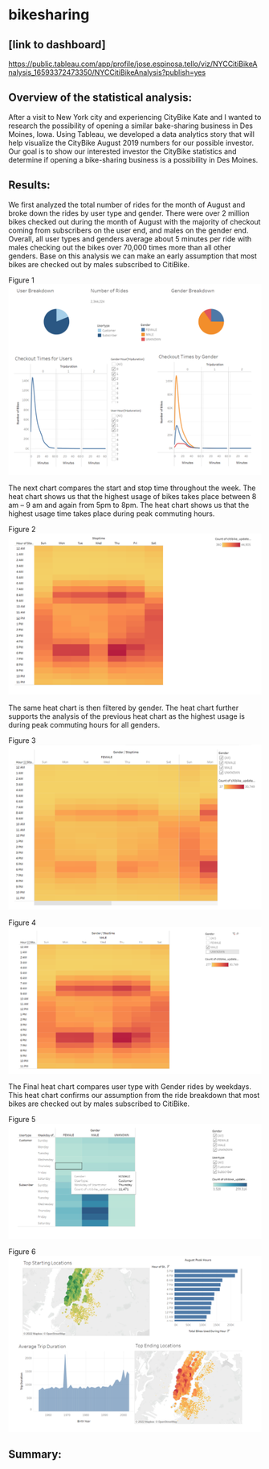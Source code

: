 # bikesharing

## [link to dashboard]

https://public.tableau.com/app/profile/jose.espinosa.tello/viz/NYCCitiBikeAnalysis_16593372473350/NYCCitiBikeAnalysis?publish=yes

## Overview of the statistical analysis:

After a visit to New York city and experiencing CityBike Kate and I wanted to research the possibility of opening a similar bake-sharing business in Des Moines, Iowa. Using Tableau, we developed a data analytics story that will help visualize the CityBike August 2019 numbers for our possible investor. Our goal is to show our interested investor the CityBike statistics and determine if opening a bike-sharing business is a possibility in Des Moines.

## Results:

We first analyzed the total number of rides for the month of August and broke down the rides by user type and gender. There were over 2 million bikes checked out during the month of August with the majority of checkout coming from subscribers on the user end, and males on the gender end. Overall, all user types and genders average about 5 minutes per ride with males checking out the bikes over 70,000 times more than all other genders.  Base on this analysis we can make an early assumption that most bikes are checked out by males subscribed to CitiBike.

Figure 1
![userGender](https://github.com/JoseEspinosaTello/bikesharing/blob/main/Resources/images/userGender.png)

The next chart compares the start and stop time throughout the week. The heat chart shows us that the highest usage of bikes takes place between 8 am – 9 am and again from 5pm to 8pm. The heat chart shows us that the highest usage time takes place during peak commuting hours.

Figure 2
![startime](https://github.com/JoseEspinosaTello/bikesharing/blob/main/Resources/images/startime.png)

The same heat chart is then filtered by gender. The heat chart further supports the analysis of the previous heat chart as the highest usage is during peak commuting hours for all genders.

Figure 3
![startimeFemale](https://github.com/JoseEspinosaTello/bikesharing/blob/main/Resources/images/genderStart1.png)

Figure 4
![startimeMale](https://github.com/JoseEspinosaTello/bikesharing/blob/main/Resources/images/genderStart2.png)

The Final heat chart compares user type with Gender rides by weekdays. This heat chart confirms our assumption from the ride breakdown that most bikes are checked out by males subscribed to CitiBike.

Figure 5
![userVgender](https://github.com/JoseEspinosaTello/bikesharing/blob/main/Resources/images/userVgender.png)

Figure 6
![important](https://github.com/JoseEspinosaTello/bikesharing/blob/main/Resources/images/important.png)


## Summary:
